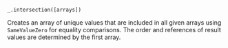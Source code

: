 ```
_.intersection([arrays])
```

Creates an array of unique values that are included in all given arrays using `SameValueZero` for equality comparisons. The order and references of result values are determined by the first array.
